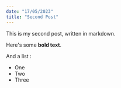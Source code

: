 ```yaml
---
date: "17/05/2023"
title: "Second Post"
---
```


This is my second post, written in markdown.

Here's some __bold text__.

And a list : 

* One
* Two
* Three
